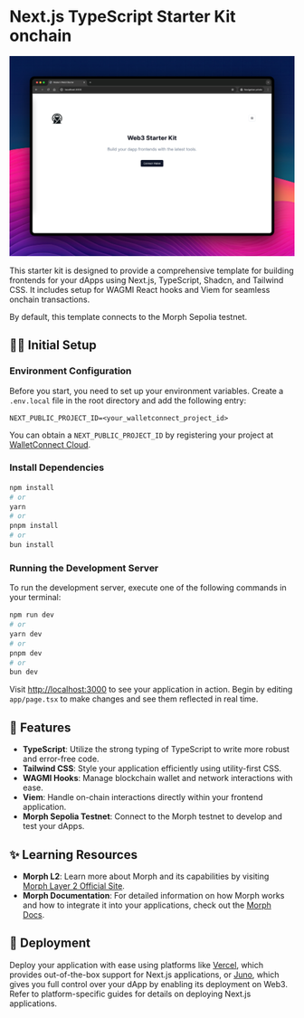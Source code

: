 # Next.js TypeScript Starter Kit onchain

![A screenshot of the starter kit](./screenshot.png)

This starter kit is designed to provide a comprehensive template for building frontends for your dApps using Next.js, TypeScript, Shadcn, and Tailwind CSS. It includes setup for WAGMI React hooks and Viem for seamless onchain transactions. 

By default, this template connects to the Morph Sepolia testnet.

## 🧑‍🚀 Initial Setup

### Environment Configuration

Before you start, you need to set up your environment variables. Create a `.env.local` file in the root directory and add the following entry:

```plaintext
NEXT_PUBLIC_PROJECT_ID=<your_walletconnect_project_id>
```

You can obtain a `NEXT_PUBLIC_PROJECT_ID` by registering your project at [WalletConnect Cloud](https://cloud.walletconnect.com/).

### Install Dependencies 

```bash
npm install
# or
yarn 
# or
pnpm install
# or
bun install
```

### Running the Development Server

To run the development server, execute one of the following commands in your terminal:

```bash
npm run dev
# or
yarn dev
# or
pnpm dev
# or
bun dev
```

Visit [http://localhost:3000](http://localhost:3000) to see your application in action. Begin by editing `app/page.tsx` to make changes and see them reflected in real time.

## 🧞 Features

- **TypeScript**: Utilize the strong typing of TypeScript to write more robust and error-free code.
- **Tailwind CSS**: Style your application efficiently using utility-first CSS.
- **WAGMI Hooks**: Manage blockchain wallet and network interactions with ease.
- **Viem**: Handle on-chain interactions directly within your frontend application.
- **Morph Sepolia Testnet**: Connect to the Morph testnet to develop and test your dApps.

## ✨ Learning Resources

- **Morph L2**: Learn more about Morph and its capabilities by visiting [Morph Layer 2 Official Site](https://www.morphl2.io/).
- **Morph Documentation**: For detailed information on how Morph works and how to integrate it into your applications, check out the [Morph Docs](https://docs.morphl2.io/docs/how-morph-works/intro/).

## 🚀 Deployment

Deploy your application with ease using platforms like [Vercel](https://vercel.com/), which provides out-of-the-box support for Next.js applications, or [Juno](https://juno.build), which gives you full control over your dApp by enabling its deployment on Web3. Refer to platform-specific guides for details on deploying Next.js applications.
